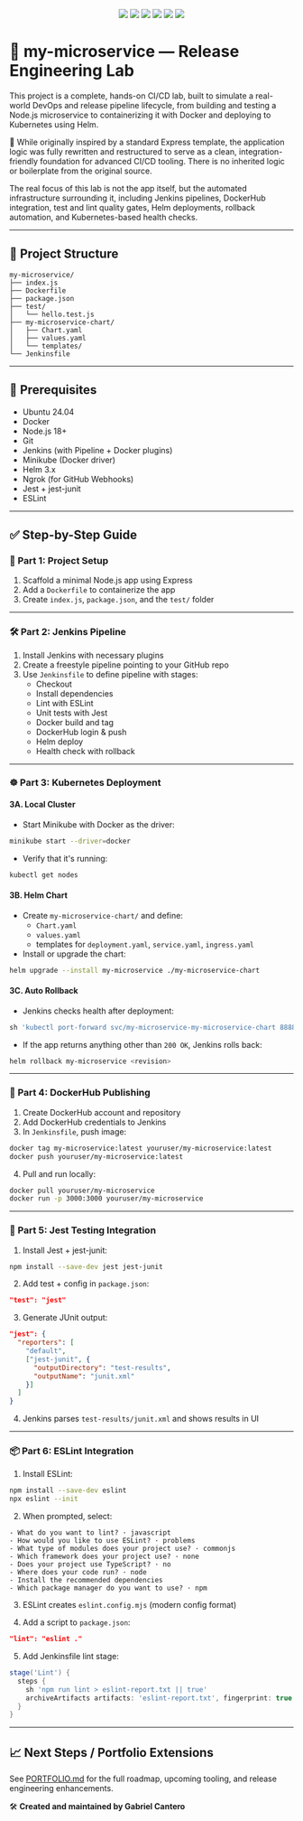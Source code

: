 <p align="center">
  <img src="https://img.shields.io/badge/Jenkins-CI%2FCD-red?logo=jenkins&logoColor=white" />
  <img src="https://img.shields.io/badge/Docker-Container-blue?logo=docker&logoColor=white" />
  <img src="https://img.shields.io/badge/Kubernetes-Orchestration-326ce5?logo=kubernetes&logoColor=white" />
  <img src="https://img.shields.io/badge/Tests-Passing-brightgreen?logo=jest&logoColor=white" />
  <img src="https://img.shields.io/badge/Lint-Clean-success?logo=eslint&logoColor=white" />
  <a href="https://hub.docker.com/r/aithrien/my-microservice" target="_blank">
    <img src="https://img.shields.io/badge/DockerHub-View%20Image-blue?logo=docker&logoColor=white" />
  </a>
</p>

# 🧪 my-microservice — Release Engineering Lab

This project is a complete, hands-on CI/CD lab, built to simulate a real-world DevOps and release pipeline lifecycle, from building and testing a Node.js microservice to containerizing it with Docker and deploying to Kubernetes using Helm.
 
📝 While originally inspired by a standard Express template, the application logic was fully rewritten and restructured to serve as a clean, integration-friendly foundation for advanced CI/CD tooling. There is no inherited logic or boilerplate from the original source.
 
The real focus of this lab is not the app itself, but the automated infrastructure surrounding it, including Jenkins pipelines, DockerHub integration, test and lint quality gates, Helm deployments, rollback automation, and Kubernetes-based health checks.

---

## 📁 Project Structure

```
my-microservice/
├── index.js
├── Dockerfile
├── package.json
├── test/
│   └── hello.test.js
├── my-microservice-chart/
│   ├── Chart.yaml
│   ├── values.yaml
│   └── templates/
└── Jenkinsfile
```

---

## 🚀 Prerequisites

- Ubuntu 24.04
- Docker
- Node.js 18+
- Git
- Jenkins (with Pipeline + Docker plugins)
- Minikube (Docker driver)
- Helm 3.x
- Ngrok (for GitHub Webhooks)
- Jest + jest-junit
- ESLint

---

## ✅ Step-by-Step Guide

### 🔧 Part 1: Project Setup

1. Scaffold a minimal Node.js app using Express
2. Add a `Dockerfile` to containerize the app
3. Create `index.js`, `package.json`, and the `test/` folder

---

### 🛠️ Part 2: Jenkins Pipeline

1. Install Jenkins with necessary plugins  
2. Create a freestyle pipeline pointing to your GitHub repo  
3. Use `Jenkinsfile` to define pipeline with stages:
   - Checkout
   - Install dependencies
   - Lint with ESLint
   - Unit tests with Jest
   - Docker build and tag
   - DockerHub login & push
   - Helm deploy
   - Health check with rollback

---

### ☸️ Part 3: Kubernetes Deployment

#### 3A. Local Cluster
- Start Minikube with Docker as the driver:
```bash
minikube start --driver=docker
```
- Verify that it's running:
```bash
kubectl get nodes
```

#### 3B. Helm Chart
- Create `my-microservice-chart/` and define:
  - `Chart.yaml`
  - `values.yaml`
  - templates for `deployment.yaml`, `service.yaml`, `ingress.yaml`
- Install or upgrade the chart:
```bash
helm upgrade --install my-microservice ./my-microservice-chart
```

#### 3C. Auto Rollback
- Jenkins checks health after deployment:
```groovy
sh 'kubectl port-forward svc/my-microservice-my-microservice-chart 8888:3000 &'
```
- If the app returns anything other than `200 OK`, Jenkins rolls back:
```bash
helm rollback my-microservice <revision>
```

---

### 🐳 Part 4: DockerHub Publishing

1. Create DockerHub account and repository
2. Add DockerHub credentials to Jenkins
3. In `Jenkinsfile`, push image:
```bash
docker tag my-microservice:latest youruser/my-microservice:latest
docker push youruser/my-microservice:latest
```
4. Pull and run locally:
```bash
docker pull youruser/my-microservice
docker run -p 3000:3000 youruser/my-microservice
```

---

### 🧪 Part 5: Jest Testing Integration

1. Install Jest + jest-junit:
```bash
npm install --save-dev jest jest-junit
```

2. Add test + config in `package.json`:
```json
"test": "jest"
```

3. Generate JUnit output:
```json
"jest": {
  "reporters": [
    "default",
    ["jest-junit", {
      "outputDirectory": "test-results",
      "outputName": "junit.xml"
    }]
  ]
}
```

4. Jenkins parses `test-results/junit.xml` and shows results in UI

---

### 📦 Part 6: ESLint Integration

1. Install ESLint:
```bash
npm install --save-dev eslint
npx eslint --init
```

2. When prompted, select:
```
- What do you want to lint? · javascript
- How would you like to use ESLint? · problems
- What type of modules does your project use? · commonjs
- Which framework does your project use? · none
- Does your project use TypeScript? · no
- Where does your code run? · node
- Install the recommended dependencies
- Which package manager do you want to use? · npm
```

3. ESLint creates `eslint.config.mjs` (modern config format)

4. Add a script to `package.json`:
```json
"lint": "eslint ."
```

5. Add Jenkinsfile lint stage:
```groovy
stage('Lint') {
  steps {
    sh 'npm run lint > eslint-report.txt || true'
    archiveArtifacts artifacts: 'eslint-report.txt', fingerprint: true
  }
}
```

---

## 📈 Next Steps / Portfolio Extensions
 
See [PORTFOLIO.md](./PORTFOLIO.md) for the full roadmap, upcoming tooling, and release engineering enhancements.

🛠️ **Created and maintained by Gabriel Cantero**
